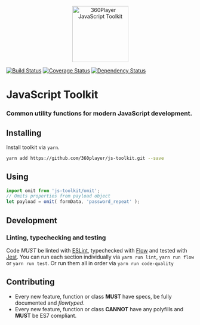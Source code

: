 <p align="center">
	<img src="https://rawgit.com/360player/js-toolkit/master/js-toolkit__logotype.svg" width="150" height="150" alt="360Player JavaScript Toolkit" />
</p>

[![Build Status][build-status-badge]][build-status-url]
[![Coverage Status][coverage-status-badge]][coverage-status-url]
[![Dependency Status][dependency-status-badge]][dependency-status-url]

# JavaScript Toolkit

### Common utility functions for modern JavaScript development.

## Installing

Install toolkit via `yarn`.
```sh
yarn add https://github.com/360player/js-toolkit.git --save
```

## Using

```javascript
import omit from 'js-toolkit/omit';
// Omits properties from payload object
let payload = omit( formData, 'password_repeat' );
```

## Development

### Linting, typechecking and testing

Code *MUST* be linted with [ESLint](https://eslint.org/), typechecked with [Flow](https://flowtype.org/) and tested with [Jest](https://facebook.github.io/jest/).
You can run each section individually via `yarn run lint`, `yarn run flow` or `yarn run test`. Or run them all in order via `yarn run code-quality`

## Contributing

- Every new feature, function or class **MUST** have specs, be fully documented and _flowtyped_.
- Every new feature, function or class **CANNOT** have any polyfills and **MUST** be ES7 compliant.

[build-status-badge]: https://img.shields.io/travis/360player/js-sdk.svg?style=flat
[build-status-url]: https://travis-ci.org/360player/js-sdk
[coverage-status-badge]: https://coveralls.io/repos/github/360player/js-toolkit/badge.svg?branch=master
[coverage-status-url]: https://coveralls.io/github/360player/js-toolkit?branch=master
[dependency-status-badge]: https://david-dm.org/360player/js-sdk/dev-status.svg
[dependency-status-url]: https://david-dm.org/360player/js-sdk#info=devDependencies
